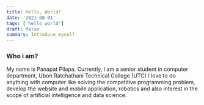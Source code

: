 ```yaml
---
title: Hello, World!
date: '2021-08-01'
tags: ['hello world']
draft: false
summary: Introduce myself.
---
```


### Who i am?

My name is Panapat Pilapa.
Currently, I am a senior student in computer department, Ubon Ratchathani Technical College (UTC)
I love to do anything with computer like solving the competitive programming problem, develop the website and mobile application, robotics and also interest in the scope of artificial intelligence and data science.
